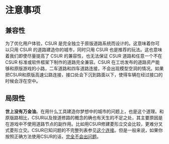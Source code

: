 # 注意事项

## 兼容性
为了优化用户体验，CSUR 是完全独立于原版道路系统而设计的。这意味着你可以只用 CSUR 的道路建造你的城市，同时只用 CSUR 也是推荐的玩法。这也意味着我们即使尽量提高了 CSUR 的兼容性，也无法保证 CSUR 道路和任意一个不在 CSUR 标准或软件框架下制作的道路完全兼容。CSUR 在工坊发布的道路资产能够和原版游戏的小路，二车道路和四车道路连接，不会出现模型空洞的情况。如果把CSUR和原版高速公路连接，接口处会下沉到路面以下，使得车辆在经过接口的时候会浮在空中。

## 局限性
**世上没有万金油**。在用什么工具建造你梦想中的城市的问题上，也是这个道理。和原版路相比，CSUR以及按道修路的概念的确也有天生的不足之处，其主要原因是在游戏中不使用道路节点的副作用。比如用CSUR修建菱形立交会比较，更难分叉式菱形立交。CSUR已知问题的不完整列表参见[这个连接](https://bbs.csur.fun/d/6-csur-faq)。但是一般来说，如果你按照正确方法使用CSUR的话，[完全不会出问题](https://www.youtube.com/watch?v=jVHcUVIwJW4&t=435s)。
